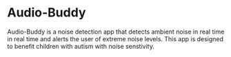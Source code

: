 # Audio-Buddy
Audio-Buddy is a noise detection app that detects ambient noise in real time in real time and alerts the user of extreme noise levels. This app is designed to benefit children with autism with noise senstivity. <br/>


